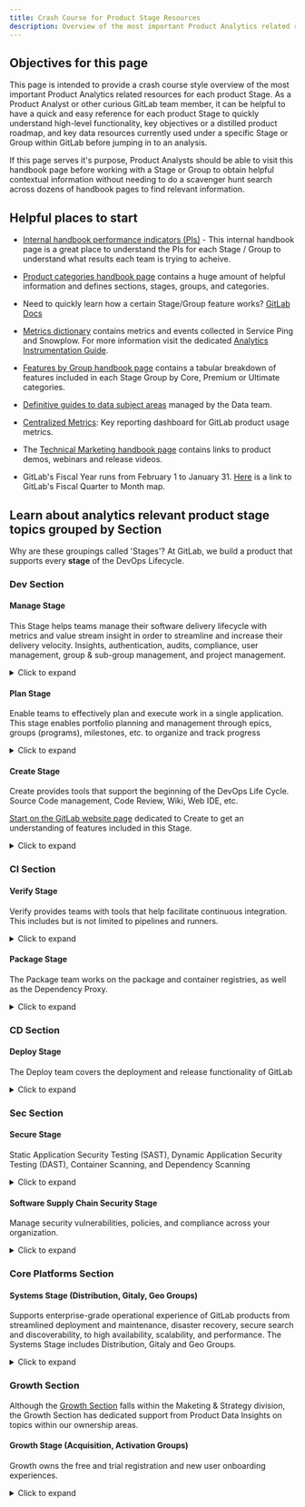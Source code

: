 ```yaml
---
title: Crash Course for Product Stage Resources
description: Overview of the most important Product Analytics related resources for each product Stage
---
```


## Objectives for this page

This page is intended to provide a crash course style overview of the most important Product Analytics related resources for each product Stage.
As a Product Analyst or other curious GitLab team member, it can be helpful to have a quick and easy reference for each product Stage to quickly understand high-level functionality, key objectives or a distilled product roadmap, and key data resources currently used under a specific Stage or Group within GitLab before jumping in to an analysis.

If this page serves it's purpose, Product Analysts should be able to visit this handbook page before working with a Stage or Group to obtain helpful contextual information without needing to do a scavenger hunt search across dozens of handbook pages to find relevant information.

## Helpful places to start

- [Internal handbook performance indicators (PIs)](https://internal.gitlab.com/handbook/company/performance-indicators/) - This internal handbook page is a great place to understand the PIs for each Stage / Group to understand what results each team is trying to acheive.

- [Product categories handbook page](/handbook/product/categories/) contains a huge amount of helpful information and defines sections, stages, groups, and categories.

- Need to quickly learn how a certain Stage/Group feature works? [GitLab Docs](https://docs.gitlab.com/)

- [Metrics dictionary](https://metrics.gitlab.com/) contains metrics and events collected in Service Ping and Snowplow. For more information visit the dedicated [Analytics Instrumentation Guide](/handbook/product/product-processes/analytics-instrumentation-guide/#metrics-dictionary).

- [Features by Group handbook page](/handbook/product/categories/features/#product-planning) contains a tabular breakdown of features included in each Stage Group by Core, Premium or Ultimate categories.

- [Definitive guides to data subject areas](/handbook/enterprise-data/data-governance/data-catalog) managed by the Data team.

- [Centralized Metrics](https://10az.online.tableau.com/#/site/gitlab/workbooks/2069845/views): Key reporting dashboard for GitLab product usage metrics.

- The [Technical Marketing handbook page](/handbook/marketing/developer-relations/technical-marketing/) contains links to product demos, webinars and release videos.

- GitLab's Fiscal Year runs from February 1 to January 31. [Here](/handbook/finance/#fiscal-year) is a link to GitLab's Fiscal Quarter to Month map.

## Learn about analytics relevant product stage topics grouped by Section

Why are these groupings called 'Stages'? At GitLab, we build a product that supports every **stage** of the DevOps Lifecycle.

### Dev Section

#### Manage Stage

This Stage helps teams manage their software delivery lifecycle with metrics and value stream insight in order to streamline and increase their delivery velocity. Insights, authentication, audits, compliance, user management, group & sub-group management, and project management.

<details markdown="1"><summary>Click to expand</summary>

**Top dashboards referenced by this team**

- [Centralized Metrics](https://10az.online.tableau.com/#/site/gitlab/workbooks/2069845/views): Key reporting dashboard for GitLab product usage metrics.

**Helpful video resources**

[Plan:Optimize YouTube Channel](https://www.youtube.com/playlist?list=PL05JrBw4t0KopcuINFaWBEHYlaDnbDxpl)

Team meetings, AMAs, etc. for the Plan:Optimize Group

[Manage:Access YouTube Channel](https://www.youtube.com/playlist?list=PL05JrBw4t0Kot4GcDlWPsZOM8YgncnPUi)

Team meetings, AMAs, etc. for the Manage:Access Group

[Manage:Organization YouTube Channel](https://www.youtube.com/playlist?list=PL05JrBw4t0Kq-9cR2cz4uxUIfVYtB4Gq8)

Team meetings, AMAs, etc. for the Manage:Organization Group

**Product direction**

[Problems to Solve from Product Direction Page](https://about.gitlab.com/direction/foundations/#problems-to-solve)

The Problems to Solve section of Manage's Product Direction Page is the most condensed documentation to understand Manage's big picture focus quickly.

**Performance indicators**

[Metrics from Product Direction Page](https://about.gitlab.com/direction/foundations/#metrics)

This link breaks down the performance indicators for each Manage Group clearly and links out to the Internal Handbook PI page.

**Key handbook pages**

[Manage Direction Page](https://about.gitlab.com/direction/foundations/)

[Main Manage Stage Page](/handbook/engineering/development/dev/manage/)

**Slack channels**

**#s_manage**

**Team members**

[Handbook page to find Manage team members to collaborate with](/handbook/product/categories/#manage-stage)

</details>

#### Plan Stage

Enable teams to effectively plan and execute work in a single application. This stage enables portfolio planning and management through epics, groups (programs), milestones, etc. to organize and track progress

<details markdown="1"><summary>Click to expand</summary>

**Top dashboards referenced by this team**

- [Centralized Metrics](https://10az.online.tableau.com/#/site/gitlab/workbooks/2069845/views): Key reporting dashboard for GitLab product usage metrics.

- [Plan stage .com events](https://10az.online.tableau.com/#/site/gitlab/workbooks/2325883/views)  Analyses dealing with Snowplow events tables

- [Fulfillment:Platform PIs Dashboard](https://10az.online.tableau.com/#/site/gitlab/workbooks/2131145/views)

- [Growth Section Analytics Hub](https://10az.online.tableau.com/#/site/gitlab/workbooks/2058563/views)

- [Code Suggestions](https://10az.online.tableau.com/#/site/gitlab/workbooks/2260169/views)

- [Verify Performance Indicator Hub](https://10az.online.tableau.com/#/site/gitlab/views/VerifyPerformanceIndicatorDashboard/VerifyPerformanceIndicatorHub)

**Helpful video resources**

[Plan Stage YouTube playlist](https://www.youtube.com/playlist?list=PL05JrBw4t0KoceqcTneOVmAzhEp6NinY0)

**What the Plan Stage team is working on**

[Link to 1 Year Plan](https://about.gitlab.com/direction/plan/#1-year-plan)

A great handbook page to skim to understand the roadmap and focus for Plan

**Performance indicators**

[Link to performance indicators](https://internal.gitlab.com/handbook/company/performance-indicators/product/dev-section/)

Resource to understand the Performance Indicators for the Dev Section - Page can be searched by Stage and Group

**Key handbook pages**

[Main Plan page](/handbook/product/categories/#plan-stage)

[Plan direction page](https://about.gitlab.com/direction/plan/)

**Slack channels**

**#s_plan**

**Team members**

[Handbook page to find Plan team members to collaborate with](/handbook/product/categories/#plan-stage)

</details>

#### Create Stage

Create provides tools that support the beginning of the DevOps Life Cycle. Source Code management, Code Review, Wiki, Web IDE, etc.

[Start on the GitLab website page](https://about.gitlab.com/features/) dedicated to Create to get an understanding of features included in this Stage.

<details markdown="1"><summary>Click to expand</summary>

**Top dashboards referenced by this team**

- [Centralized Metrics](https://10az.online.tableau.com/#/site/gitlab/workbooks/2069845/views): Key reporting dashboard for GitLab product usage metrics.

- [Performance indicators internal handbook page](https://internal.gitlab.com/handbook/company/performance-indicators/product/dev-section/)  The Create : Gitaly Group primarily uses the Performance Indicators Internal Handbook Page to guide decisions

- [Handbook page containing engineering analytics dashboards](/handbook/engineering/development/dev/create/engineering-managers/dashboards/)  Used by Create Stage Engineering Managers

**Helpful video resources**

Must be logged into GitLab Unfiltered account

[Create Stage YouTube playlist](https://www.youtube.com/playlist?list=PL05JrBw4t0KrJEKqwt57ljmbkOuVwaR0d)

[Create Stage UX YouTube playlist](https://www.youtube.com/playlist?list=PL05JrBw4t0KrUvA91eFQedd6zrvH0_kGY)

**Product roadmap link**

[Link to product direction / vision](/handbook/engineering/development/dev/create/#vision)

Resource to understand the goals for this team

**Performance indicators**

[Link to performance indicators](https://internal.gitlab.com/handbook/company/performance-indicators/product/dev-section/)

Resource to understand the Performance Indicators for the Dev Section - Page can be searched by Stage and Group

**Key handbook pages**

[Primary Create Stage handbook page](/handbook/engineering/development/dev/create/)

Contains helpful information about how Create operates and current team members

**Slack channels**

**#s_create**

**#s_create_pm**

**Team members**

[Handbook page to find Create team members to collaborate with](/handbook/product/categories/#create-stage)

</details>

### CI Section

#### Verify Stage

Verify provides teams with tools that help facilitate continuous integration. This includes but is not limited to pipelines and runners.

<details markdown="1"><summary>Click to expand</summary>

**Top dashboards referenced by this team**

- [Centralized Metrics](https://10az.online.tableau.com/#/site/gitlab/workbooks/2069845/views): Key reporting dashboard for GitLab product usage metrics.

- [Verify Performance Indicator Dashboard](https://10az.online.tableau.com/#/site/gitlab/views/VerifyPerformanceIndicatorDashboard/VerifyGitLab_comPerformanceIndicators)

- [Error Budget Dashboard](https://10az.online.tableau.com/#/site/gitlab/workbooks/2270342/views)

**Important data documentation**

There are a few models that are exclusive to the Verify stage that you can reference as a SSOT:

- `wk_gitlab_dotcom_monthly_ci_compute_minutes` is a model you can use to identify the number of runners, pipelines, and CI Build Minutes used on a per project, per namespace level.
**Helpful video resources**

[Tanuki Tech: Verify and Secure](https://youtu.be/TgRamhC3ujg)

This video showcases the product functionality of Verify and Secure and how to talk about those functionalities from a sales perspective.

[Verify Team Overview](https://youtu.be/9iF9zWAxdH0)

**Product roadmap link**

[Section Direction: Verify Stage](https://about.gitlab.com/direction/ops/#verify)
Resource to understand the long-term goals for the Verify team

**Performance indicators**

[Ops Section PI](https://internal.gitlab.com/handbook/company/performance-indicators/product/ops-section/)
An internal handbook page that lists all performance indicators under the Operations section

**Key handbook pages**

[Verify Stage Product Page](/handbook/engineering/development/ops/verify/)

A central hub for all pages related to the Verify stage

**Slack channels**

**#s_verify**
Overall channel for Verify

**#g_pipeline-execution**
Slack channel for the Verify:Pipeline Execution product category.

**#g_pipeline-authoring**
Slack channel for the Verify:Pipeline Authoring product category.

**#g_runner**
Slack channel for the Verify:Runner product category.

**#g_pipeline-security**
Slack channel for the Verify:Pipeline Security product category.

**Team members**

[Handbook page to find Verify team members to collaborate with](/handbook/product/categories/#verify-stage)

</details>

#### Package Stage

The Package team works on the package and container registries, as well as the Dependency Proxy.

<details markdown="1"><summary>Click to expand</summary>

**Top dashboards referenced by this team**

- [Package Performance Indicator Hub](https://10az.online.tableau.com/#/site/gitlab/workbooks/2284774/views)

Primarily time series analyses for Package features on GitLab.com

- [Centralized Metrics](https://10az.online.tableau.com/#/site/gitlab/workbooks/2069845/views): Key reporting dashboard for GitLab product usage metrics.

**Important data documentation**

- `wk_gitlab_dotcom_package_events` is a model you can use for all Snowplow events related to Package. This includes but is not limited to, package actions for all available Package types on GitLab.com

**Helpful video resources**

[User Interviews YouTube Channel](https://www.youtube.com/playlist?list=PL05JrBw4t0KpxCv3B5S-6LFCpBB6NCnga)

General and feature specific user interviews for the Package team

[Demos and Speedruns](https://www.youtube.com/playlist?list=PL05JrBw4t0KoPiSySNHTfvxC20i0LppMf)

Package channel featuring demos, speed-runs and other content

**Product roadmap link**

[Link to product roadmap](https://about.gitlab.com/direction/package/)

Resource to understand the long-term goals for this team

**Key documentation**

[Main Package Team Handbook Page](/handbook/engineering/development/ops/package)

It can be helpful to search for specific topics on the Package team's main page

[GitLab Docs Package Page](https://docs.gitlab.com/administration/packages/)

GitLab Docs are awesome!

**Slack channels**

**#s_package**

**Team members**

[Handbook page to find Package team members to collaborate with](/handbook/product/categories/#package-stage)

[List of Package team members and their stable counterparts to contact if needed](/handbook/engineering/development/ops/package/#team-members)

</details>

### CD Section

#### Deploy Stage

The Deploy team covers the deployment and release functionality of GitLab

<details markdown="1"><summary>Click to expand</summary>

**Top dashboards referenced by this team**

- [Centralized Metrics](https://10az.online.tableau.com/#/site/gitlab/workbooks/2069845/views): Key reporting dashboard for GitLab product usage metrics.

- [Deploy Performance Indicator Dashboard](https://10az.online.tableau.com/#/site/gitlab/workbooks/2280622/views): Primarily time series analyses for Deploy features on GitLab.com

**Product roadmap link**

[Product Direction - Delivery](https://about.gitlab.com/direction/delivery/)
Resource to understand the long-term goals for this team

**Performance indicators**

[Link to performance indicators](https://internal.gitlab.com/handbook/company/performance-indicators/product/ops-section/)

Resource to understand the Performance Indicators for the Ops Section - Page can be searched by Stage and Group

**Key handbook pages**

[Deploy Primary Handbook Page](/handbook/engineering/development/ops/deploy/)

**Slack channels**

**#cd-section**

**#g_environments**

**#s_deploy**

**Team members**

[Handbook page to find Create team members to collaborate with](/handbook/engineering/development/ops/deploy/environments/)

</details>

### Sec Section

#### Secure Stage

Static Application Security Testing (SAST), Dynamic Application Security Testing (DAST), Container Scanning, and Dependency Scanning

<details markdown="1"><summary>Click to expand</summary>

**Top dashboards referenced by this team**

- [Dynamic Analysis Metrics](https://10az.online.tableau.com/#/site/gitlab/views/PDSecDynamicAnalysisMetrics/DynamicAnalysisDashboard) Secure:Dynamic Analysis Group

Some seemingly duplicate charts in Dynamic Analysis Metrics are used by the team to compare totals from different data sets.

- [Threat Management Metrics](https://10az.online.tableau.com/#/site/gitlab/workbooks/2238072/views) Govern:Threat Insights Group

- [Centralized Metrics](https://10az.online.tableau.com/#/site/gitlab/workbooks/2069845/views): Key reporting dashboard for GitLab product usage metrics.

**Helpful video resources**

[DevSecOps Overview](https://www.youtube.com/watch?v=XnYstHObqlA&t=15s) A great place to start for a high-level overview relating to Secure functionality.

**Product direction link**

[Secure product direction page - 1 year plan](https://about.gitlab.com/direction/application_security_testing/#1-year-plan)

**Performance indicators**

[Performance indicators linked in Secure handbook page](/handbook/engineering/development/sec/#performance-indicators)

**Key handbook pages**

[Secure stage primary handbook page](/handbook/engineering/development/sec/secure/)

**Slack channels**

**#s_secure**

**Team members**

[Product categories page section to find Secure team members to collaborate with](/handbook/product/categories/#sec-section)

[Secure Handbook page section to find Secure engineering team members to collaborate with](/handbook/engineering/development/sec/secure/#team-members)

</details>

#### Software Supply Chain Security Stage

Manage security vulnerabilities, policies, and compliance across your organization.

<details markdown="1"><summary>Click to expand</summary>

**Top dashboards referenced by this team**

- [Centralized Metrics](https://10az.online.tableau.com/#/site/gitlab/workbooks/2069845/views): Key reporting dashboard for GitLab product usage metrics.

- [PD: Sec: Software Supply Chain Security Metrics](https://10az.online.tableau.com/#/site/gitlab/workbooks/2200383/views)

**Helpful video resources**

[Software Supply Chain Security Stage YouTube Channel](https://www.youtube.com/playlist?list=PL05JrBw4t0Kq4CHpCTMv3OdquJXm6ggYr)

[Software Supply Chain Security UX YouTube Channel](https://www.youtube.com/playlist?list=PL05JrBw4t0KrUL59mDTOdERpYEXGyMPVz)

**Product direction link**

[Software Supply Chain Security product direction page - 1 Year Plan](https://about.gitlab.com/direction/software_supply_chain_security/#1-year-plan)

**Performance indicators**

[Internal handbook performance indicators for the Secure section](https://internal.gitlab.com/handbook/company/performance-indicators/product/sec-section/)

**Key handbook pages**

[Software Supply Chain Security stage primary handbook page](/handbook/engineering/development/sec/software-supply-chain-security/)

**Slack channels**

**#s_software-supply-chain-security**

**Team members**

[Handbook page to find Software Supply Chain Security team members to collaborate with](/handbook/product/categories/#software-supply-chain-security-stage)

[Software Supply Chain Security Handbook page section to find Software Supply Chain Security engineering team members to collaborate with](/handbook/engineering/development/sec/software-supply-chain-security/#sub-department-development-people-leaders)

</details>

### Core Platforms Section

#### Systems Stage (Distribution, Gitaly, Geo Groups)

Supports enterprise-grade operational experience of GitLab products from streamlined deployment and maintenance, disaster recovery, secure search and discoverability, to high availability, scalability, and performance. The Systems Stage includes Distribution, Gitaly and Geo Groups.

<details markdown="1"><summary>Click to expand</summary>

**Top dashboards referenced by this team**

- All Tableau Dashboards are organized in Collections, specifically [Core & SaaS Platforms General Collection](https://10az.online.tableau.com/#/site/gitlab/collections/78d30546-2f24-4a4a-8378-c88711f479c4?:origin=card_share_link) and [Core & SaaS Platforms SAFE Collection](https://10az.online.tableau.com/#/site/gitlab/collections/1c106c47-64b3-4cbf-b95d-c75fe2a0e9b4?:origin=card_share_link)

**Important data documentation**

There are no Enablement metrics currently collected in our Postgres Replica data for GitLab.com

The following tables can be used for Service Ping metric reporting.

- common_mart.mart_ping_instance_metric_all_time - Use for all time timeframe metrics

- common_mart.mart_ping_instance_metric_7_day - Use for 7 day timeframe metrics

- common_mart.mart_ping_instance_metric_28_day - Use for 28 day timeframe metrics

- common_mart.mart_ping_instance_metric_monthly - Use for all, 7, 28 timeframe metrics pre filtered to the last ping of the month (does not include none or null timeframe metrics)

- workpace_product.wk_fct_ping_instance_metric_none - Use for metrics with a none timeframe

- workpace_product.wk_fct_ping_instance_metric_null - Use for metrics with a null timeframe

Use the [metrics dictionary](https://metrics.gitlab.com/) to determine the timeframe value for any service ping metric.

**Helpful video resources**

Enablement::Systems is a relatively new Stage. PDI will add helpful video overviews as they become available.

**Product roadmap link**

[Enablement Product Direction](https://about.gitlab.com/direction/core_platform/)
Includes Stage and Group level details

**Performance indicators**

[Engineering PI handbook page](/handbook/engineering/performance-indicators/)

**Key handbook pages**

[Overall Data Access Section Handbook page for Engineering](/handbook/engineering/infrastructure-platforms/data-access/)

**Slack channels**

**#s_enablement**

**#g_distribution**

**#g_geo**

**Team members**

[Handbook page to find Systems team members to collaborate with](/handbook/product/categories/#systems-stage)

OR

[All team members section of engineering page](/handbook/engineering/development/growth/#all-team-members)

</details>

### Growth Section

Although the [Growth Section](/handbook/marketing/growth/) falls within the Maketing & Strategy division, the Growth Section has dedicated support from Product Data Insights on topics within our ownership areas.

#### Growth Stage (Acquisition, Activation Groups)

Growth owns the free and trial registration and new user onboarding experiences.

<details markdown="1"><summary>Click to expand</summary>

**Top dashboards referenced by this team**

- - All Tableau Dashboards are organized in Collections, specifically [Growth General Collection](https://10az.online.tableau.com/#/site/gitlab/collections/9fce437d-d001-412a-a4c4-a327aeb882ff?:origin=card_share_link) and [Growth SAFE Collection](https://10az.online.tableau.com/#/site/gitlab/collections/8740c9bc-6d9d-4e3e-af5a-11b48f48e925?:origin=card_share_link)

- [Growth Section Product Data Insights Hub in Tableau](https://10az.online.tableau.com/t/gitlab/views/GrowthSectionProductDataInsightsHub/GrowthSectionProductDataInsightsHub)

- [Filterable Growth Experiment Analysis Dashboard](https://10az.online.tableau.com/#/site/gitlab/views/USETHISFINALGLEX/GLEXExperimentAnalysisDashboard?:iid=1)

- [Growth Experiment Event Validation](https://10az.online.tableau.com/#/site/gitlab/workbooks/2241316/views)

- [Snowplow Event Exploration L30D](https://10az.online.tableau.com/#/site/gitlab/views/SnowplowEventExplorationLast30Days/SnowplowEventExplorationLast30D) - commonly sent to engineers for event validation.

**Important data documentation**

- [workspace_product.wk_rpt_namespace_onboarding](https://dbt.gitlabdata.com/#!/model/model.gitlab_snowflake.wk_rpt_namespace_onboarding) This model contains all of the most commonly analyzed Growth use cases including namespace and namespace creator attributes and SaaS product behavior. This model can be contributed to by PDI, DEX and Marketing Analytics teams.

- Because Growth topics are broad and cross-functional, there are many data models that are commonly used to answer Growth product analytics questions. More comprehensive documentation can be found in [Product Data Insights Data Models Cheat Sheet](/handbook/product/groups/product-analysis/data-model-cheat-sheet/).

**Helpful video resources**

[Growth YouTube playlist](https://www.youtube.com/playlist?list=PL05JrBw4t0Kr_-AowJmbhGk9yj_zIZySf)

**Product roadmap link**

[Growth Direction handbook page](/handbook/marketing/growth/)

**Performance indicators**

- [SaaS Team Activation](https://docs.google.com/presentation/d/1rJG8FaqEjfgA-Nz9Ww3blgcUwRGzri7CeKkn1e2eEHY/edit?usp=sharing)

- [Valuable Signup](https://docs.google.com/presentation/d/1xHBrnvwdMxQGqmX0TtcQz5tUYsAeU6CAMnpcDlhHUpc/edit?usp=sharing)

- Both of the above metrics are monitored in [Growth Section Product Data Insights Hub in Tableau](https://10az.online.tableau.com/t/gitlab/views/GrowthSectionProductDataInsightsHub/GrowthSectionProductDataInsightsHub)

**Key handbook pages**

[Overall Growth Section Handbook page for Engineering](/handbook/engineering/development/growth/)

[Growth Direction Page](/handbook/marketing/growth/)

**Slack channels**

**#s_growth**

**Team members**

[All team members section of engineering page](/handbook/engineering/development/growth/#all-team-members)

</details>
